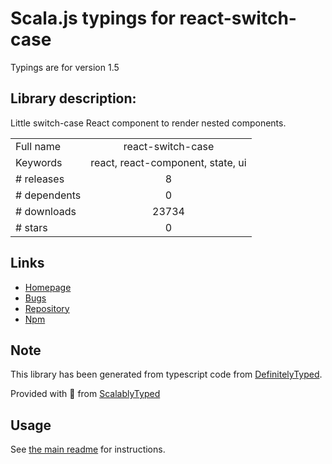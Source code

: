 
# Scala.js typings for react-switch-case

Typings are for version 1.5

## Library description:
Little switch-case React component to render nested components.

|                    |                 |
| ------------------ | :-------------: |
| Full name          | react-switch-case |
| Keywords           | react, react-component, state, ui |
| # releases         | 8 |
| # dependents       | 0 |
| # downloads        | 23734 |
| # stars            | 0 |

## Links
- [Homepage](https://github.com/AlexSergey/react-switch-case)
- [Bugs](https://github.com/AlexSergey/react-switch-case/issues)
- [Repository](https://github.com/AlexSergey/react-switch-case)
- [Npm](https://www.npmjs.com/package/react-switch-case)
    


## Note
This library has been generated from typescript code from [DefinitelyTyped](https://definitelytyped.org).

Provided with :purple_heart: from [ScalablyTyped](https://github.com/oyvindberg/ScalablyTyped)

## Usage
See [the main readme](../../readme.md) for instructions.


